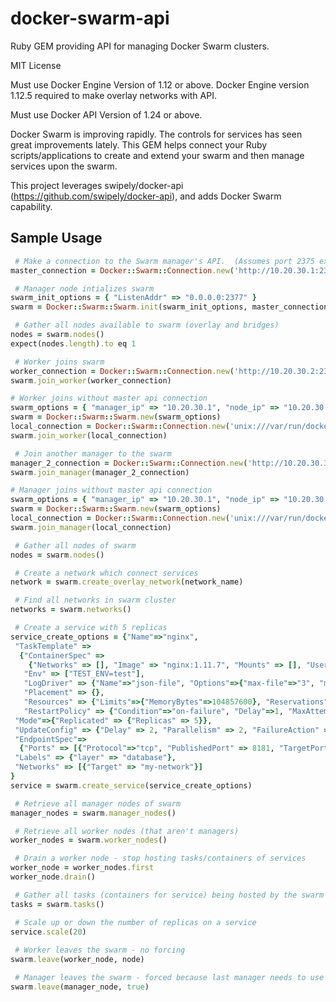 # docker-swarm-api

Ruby GEM providing API for managing Docker Swarm clusters.

MIT License

Must use Docker Engine Version of 1.12 or above.  Docker Engine version 1.12.5 required to make overlay networks with API.

Must use Docker API Version of 1.24 or above.


Docker Swarm is improving rapidly.  The controls for services has seen great improvements lately.  This GEM helps connect your Ruby scripts/applications to create and extend your swarm and then manage services upon the swarm.

This project leverages swipely/docker-api (https://github.com/swipely/docker-api), and adds Docker Swarm capability.

Sample Usage
------------
```ruby
 # Make a connection to the Swarm manager's API.  (Assumes port 2375 exposed for API)
master_connection = Docker::Swarm::Connection.new('http://10.20.30.1:2375')

 # Manager node intializes swarm
swarm_init_options = { "ListenAddr" => "0.0.0.0:2377" }
swarm = Docker::Swarm::Swarm.init(swarm_init_options, master_connection)

 # Gather all nodes available to swarm (overlay and bridges)
nodes = swarm.nodes()
expect(nodes.length).to eq 1

 # Worker joins swarm
worker_connection = Docker::Swarm::Connection.new('http://10.20.30.2:2375')
swarm.join_worker(worker_connection)

# Worker joins without master api connection
swarm_options = { "manager_ip" => "10.20.30.1", "node_ip" => "10.20.30.2", "JoinTokens" => {"Worker" => "FooBar" }}
swarm = Docker::Swarm::Swarm.new(swarm_options)
local_connection = Docker::Swarm::Connection.new('unix:///var/run/docker.sock')
swarm.join_worker(local_connection)

 # Join another manager to the swarm
manager_2_connection = Docker::Swarm::Connection.new('http://10.20.30.3:2375')
swarm.join_manager(manager_2_connection)

# Manager joins without master api connection
swarm_options = { "manager_ip" => "10.20.30.1", "node_ip" => "10.20.30.2", "JoinTokens" => {"Master" => "FooBar" }}
swarm = Docker::Swarm::Swarm.new(swarm_options)
local_connection = Docker::Swarm::Connection.new('unix:///var/run/docker.sock')
swarm.join_manager(local_connection)

 # Gather all nodes of swarm
nodes = swarm.nodes()

 # Create a network which connect services
network = swarm.create_overlay_network(network_name)

 # Find all networks in swarm cluster
networks = swarm.networks()

 # Create a service with 5 replicas
service_create_options = {"Name"=>"nginx",
 "TaskTemplate" =>
  {"ContainerSpec" =>
    {"Networks" => [], "Image" => "nginx:1.11.7", "Mounts" => [], "User" => "root"},
   "Env" => ["TEST_ENV=test"],
   "LogDriver" => {"Name"=>"json-file", "Options"=>{"max-file"=>"3", "max-size"=>"10M"}},
   "Placement" => {},
   "Resources" => {"Limits"=>{"MemoryBytes"=>104857600}, "Reservations"=>{}},
   "RestartPolicy" => {"Condition"=>"on-failure", "Delay"=>1, "MaxAttempts"=>3}},
 "Mode"=>{"Replicated" => {"Replicas" => 5}},
 "UpdateConfig" => {"Delay" => 2, "Parallelism" => 2, "FailureAction" => "pause"},
 "EndpointSpec"=>
  {"Ports" => [{"Protocol"=>"tcp", "PublishedPort" => 8181, "TargetPort" => 80}]},
 "Labels" => {"layer" => "database"},
 "Networks" => [{"Target" => "my-network"}]
}
service = swarm.create_service(service_create_options)

 # Retrieve all manager nodes of swarm
manager_nodes = swarm.manager_nodes()

 # Retrieve all worker nodes (that aren't managers)
worker_nodes = swarm.worker_nodes()

 # Drain a worker node - stop hosting tasks/containers of services
worker_node = worker_nodes.first
worker_node.drain()

 # Gather all tasks (containers for service) being hosted by the swarm cluster
tasks = swarm.tasks()

 # Scale up or down the number of replicas on a service
service.scale(20)
      
 # Worker leaves the swarm - no forcing
swarm.leave(worker_node, node)

 # Manager leaves the swarm - forced because last manager needs to use 'force' to leave the issue.
swarm.leave(manager_node, true)

```
